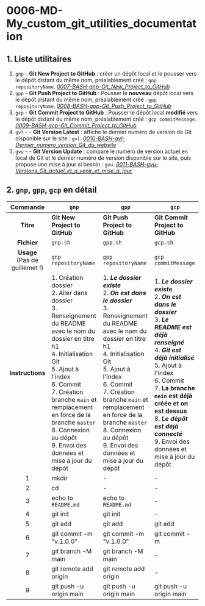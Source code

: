 # 0006-MD-My_custom_git_utilities_documentation

## 1. Liste utilitaires

1. `gnp` - **Git New Project to GitHub** : créer un dépôt local et le pousser vers le dépôt distant du même nom, préalablement créé : `gnp repositoryName`.
*[0007-BASH-gnp-Git_New_Project_to_GitHub](https://github.com/LDdvlp/0007-BASH-gnp-Git_New_Project_to_GitHub)*
1. `gpp` - **Git Push Project to GitHub** : Pousser le **nouveau** dépôt local vers le dépôt distant du même nom, préalablement créé : `gpp repositoryName`.
*[0008-BASH-gpp-Git_Push_Project_to_GitHub](https://github.com/LDdvlp/0008-BASH-gpp-Git_Push_Project_to_GitHub)*
1. `gcp` - **Git Commit Project to GitHub** : Pousser le dépôt local **modifié** vers le dépôt distant du même nom, préalablement créé : `gcp commitMessage`. 
*[0009-BASH-gcp-Git_Commit_Project_to_GitHub](https://github.com/LDdvlp/0009-BASH-gcp-Git_Commit_Project_to_GitHub)*
1. `gvl` -  - **Git Version Latest** : affiche le dernier numéro de version de Git disponible sur le site : `gvl`.
*[0010-BASH-gvl-Dernier_numero_version_Git_du_website](https://github.com/LDdvlp/0010-BASH-gvl-Dernier_numero_version_Git_du_website)*
1. `gvu` -  - **Git Version Update** : compare le numéro de version actuel en local de Git et le dernier numéro de version disponible sur le site, puis propose une mise à jour si besoin : `gvu`.
*[0011-BASH-gvu-Versions_Git_actuel_et_a_venir_et_mise_a_jour](https://github.com/LDdvlp/0011-BASH-gvu-Versions_Git_actuel_et_a_venir_et_mise_a_jour)*

## 2. `gnp`, `gpp`, `gcp` en détail

|Commande|`gnp`|`gpp`|`gcp`|
|:---:|---|---|---|
|**Titre**|**Git New Project to GitHub**|**Git Push Project to GitHub**|**Git Commit Project to GitHub**|
|**Fichier**|`gnp.sh`|`gpp.sh`|`gcp.sh`|
|**Usage**<br />(Pas de guillemet !)|`gnp repositoryName`|`gpp repositoryName`|`gcp commitMessage`|
|**Instructions**|1. Création dossier<br />2. Aller dans dossier<br />3. Renseignement du README avec le nom du dossier en titre h1<br />4. Initialisation Git<br />5. Ajout à l'index<br />6. Commit<br />7. Création branche `main` et remplacement en force de la branche `master`<br />8. Connexion au dépôt<br />9. Envoi des données et mise à jour du dépôt|1. ***Le dossier existe***<br />2. ***On est dans le dossier***<br />3. Renseignement du README avec le nom du dossier en titre h1<br />4. Initialisation Git<br />5. Ajout à l'index<br />6. Commit<br />7. Création branche `main` et remplacement en force de la branche `master`<br />8. Connexion au dépôt<br />9. Envoi des données et mise à jour du dépôt|1. ***Le dossier existe***<br />2. ***On est dans le dossier***<br />3. ***Le README est déjà renseigné***<br />4. ***Git est déjà initialisé***<br />5. Ajout à l'index<br />6. Commit<br />7. **La  branche `main` est déjà créée et on est dessus**<br />8. ***Le dépôt est déjà connecté***<br />9. Envoi des données et mise à jour du dépôt|
|1|mkdir|-|-|
|2|cd|-|-|
|3|echo to `README.md`|echo to `README.md`|-|
|4|git init|git init|-|
|5|git add|git add|git add|
|6|git commit -m "v.1.0.0"|git commit -m "v.1.0.0"|git commit -m|
|7|git branch -M main|git branch -M main|-|
|8|git remote add origin|git remote add origin|-|
|9|git push -u origin main|git push -u origin main|git push -u origin main|


